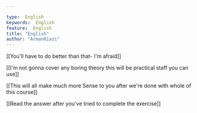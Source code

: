 ```yaml
---

type:  English
keywords:  English
feature:  English
title: "English"
author: "ArmanRiazi"
---
```



[[You'll have to do better than that- I'm afraid]]

[[I'm not gonna cover any boring theory this will be practical staff you can use]]

[[This will all make much more Sense to you after we're done with whole of this course]]

[[Read the answer after you've tried to complete the exercise]]